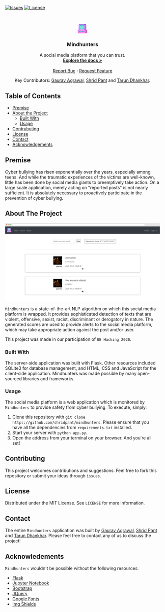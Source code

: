 [![Issues][issues]][issues-url]
[![License][license-shield]][license-url]

<br />
<p align="center">
  <a href="https://github.com/shridpant/mindhunters">
    <img src="static/computer.svg" alt="Logo" width="30">
  </a>
  
  <h3 align="center">Mindhunters</h3>

  <p align="center">
    A social media platform that you can trust.
    <br />
    <a href="https://github.com/shridpant/mindhunters/blob/main/README.md"><strong>Explore the docs »</strong></a>
    <br />
    <br />
    <a href="https://github.com/shridpant/mindhunters/issues">Report Bug</a>
    ·
    <a href="https://github.com/shridpant/mindhunters/issues">Request Feature</a>
  </p>
  <p align="center">
  Key Contributors: <a href="https://github.com/gaurav-2626">Gaurav Agrawal</a>, <a href="https://github.com/shridpant">Shrid Pant</a> and <a href="https://github.com/tdhankhar">Tarun Dhankhar</a>.
  </p>
</p>


<!-- TABLE OF CONTENTS -->
## Table of Contents

* [Premise](#premise)
* [About the Project](#about-the-project)
    * [Built With](#built-with)
    * [Usage](#usage)
* [Contrubuting](#contributing)
* [License](#license)
* [Contact](#contact)
* [Acknowledgements](#acknowledgements)

## Premise

Cyber bullying has risen exponentially over the years, especially among teens. And while the traumatic experiences of the victims are well-known, little has been done by social media giants to preemptively take action. On a large scale application, merely acting on "reported posts" is not nearly sufficient. It is absolutely necessary to proactively participate in the prevention of cyber bullying.

<!-- ABOUT THE PROJECT -->
## About The Project

[![Product Name Screenshot][product-screenshot]](https://github.com/shridpant/mindhunters)

`Mindhunters` is a state-of-the-art NLP-algorithm on which this social media platform is wrapped. It provides sophisticated detection of texts that are violent, offensive, sexist, racist, discriminant or derogatory in nature. The generated scores are used to provide alerts to the social media platform, which may take appropriate action against the post and/or user.

This project was made in our participation of `UB Hacking 2020`.

### Built With

The server-side application was built with Flask. Other resources included SQLite3 for database management, and HTML, CSS and JavaScript for the client-side application. Mindhunters was made possible by many open-sourced libraries and frameworks.

### Usage

The social media platform is a web application which is monitored by `Mindhunters` to provide safety from cyber bullying. To execute, simply:

1. Clone this repository with `git clone https://github.com/shridpant/mindhunters`. Please ensure that you have all the dependencies from `requirements.txt` installed.
2. Start your server with `python app.py`.
3. Open the address from your terminal on your browser. And you're all set!

## Contributing

This project welcomes contributions and suggestions. Feel free to fork this repository or submit your ideas through `issues`.

<!-- LICENSE -->
## License

Distributed under the MIT License. See `LICENSE` for more information.

<!-- CONTACT -->
## Contact

The entire `Mindhunters` application was built by [Gaurav Agrawal](https://www.linkedin.com/in/gaurav-agrawal-070599192/), [Shrid Pant](https://www.linkedin.com/in/shridpant/) and [Tarun Dhankhar](https://www.linkedin.com/in/tarundhankhar/). Please feel free to contact any of us to discuss the project!
<!-- ACKNOWLEDGEMENTS -->
## Acknowledements

`Mindhunters` wouldn't be possible without the following resources:

* [Flask](https://flask.palletsprojects.com/en/1.1.x/)
* [Jupyter Notebook](https://jupyter.org/)
* [Bootstrap](https://getbootstrap.com)
* [JQuery](https://jquery.com)
* [Google Fonts](https://fonts.google.com/)
* [Img Shields](https://shields.io)

<!-- MARKDOWN LINKS & IMAGES -->
[issues]: https://img.shields.io/github/issues-raw/mindhunters/stockie
[issues-url]: https://github.com/shridpant/mindhunters/issues
[license-shield]: https://img.shields.io/apm/l/vim-mode
[license-url]: https://github.com/shridpant/mindhunters/blob/master/LICENSE
[product-screenshot]: static/screenshot.PNG

